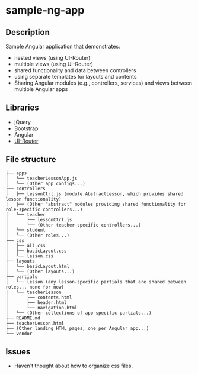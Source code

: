 sample-ng-app
=============

## Description
Sample Angular application that demonstrates:
  * nested views (using UI-Router)
  * multiple views (using UI-Router)
  * shared functionality and data between controllers
  * using separate templates for layouts and contents
  * Sharing Angular modules (e.g., controllers, services) and views between multiple Angular apps

## Libraries
  * jQuery
  * Bootstrap
  * Angular
  * [UI-Router](https://github.com/angular-ui/ui-router)

## File structure
    ├── apps
    │   └── teacherLessonApp.js
    │   └── (Other app configs...)
    ├── controllers
    │   ├── lessonCtrl.js (module AbstractLesson, which provides shared lesson functionality)
    │   ├── (Other "abstract" modules providing shared functionality for role-specific controllers...)
    │   └── teacher
    │       └── lessonCtrl.js
    │       └── (Other teacher-specific controllers...)
    │   └── student
    │   └── (Other roles...)
    ├── css
    │   ├── all.css
    │   ├── basicLayout.css
    │   └── lesson.css
    ├── layouts
    │   └── basicLayout.html
    │   └── (Other layouts...)
    ├── partials
    │   └── lesson (any lesson-specific partials that are shared between roles... none for now)
    │   └── teacherLesson
    │       ├── contents.html
    │       ├── header.html
    │       └── navigation.html
    │   └── (Other collections of app-specific partials...)
    ├── README.md
    ├── teacherLesson.html
    ├── (Other landing HTML pages, one per Angular app...)
    └── vendor 

## Issues
  * Haven't thought about how to organize css files.
